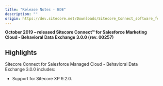 ```yaml
---
title: "Release Notes - BDE"
description: ""
origin: https://dev.sitecore.net/Downloads/Sitecore_Connect_software_for_Salesforce_Marketing_Cloud/1x/Sitecore_Connect_software_for_Salesforce_Marketing_Cloud_30/Release_Notes_BDE
---
```


**October 2019 – released Sitecore Connect™ for Salesforce Marketing Cloud - Behavioral Data Exchange 3.0.0 (rev. 00257)**

## Highlights

Sitecore Connect for Salesforce Managed Cloud - Behavioral Data Exchange 3.0.0 includes:

-   ​​Support for Sitecore XP 9.2.0.